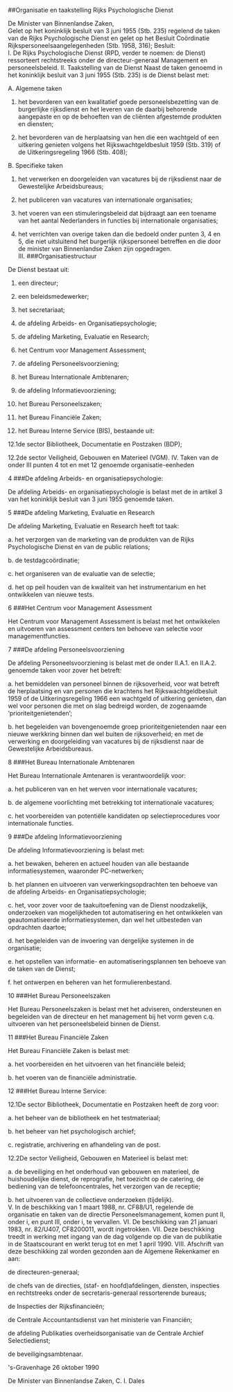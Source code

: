 <meta http-equiv='Content-Type' content='text/html; charset=utf-8' />

##Organisatie en taakstelling Rijks Psychologische Dienst

De Minister van Binnenlandse Zaken,  
Gelet op het koninklijk besluit van 3 juni 1955 (Stb. 235) regelend de taken van de Rijks Psychologische Dienst en gelet op het Besluit Coördinatie Rijkspersoneelsaangelegenheden (Stb. 1958, 316);
Besluit:    
I. De Rijks Psychologische Dienst (RPD, verder te noemen: de Dienst) ressorteert rechtstreeks onder de directeur-generaal Management en personeelsbeleid.
II. Taakstelling van de Dienst Naast de taken genoemd in het koninklijk besluit van 3 juni 1955 (Stb. 235) is de Dienst belast met: 

A. Algemene taken  

1. het bevorderen van een kwalitatief goede personeelsbezetting van de burgerlijke rijksdienst en het leveren van de daarbij behorende aangepaste en op de behoeften van de cliënten afgestemde produkten en diensten; 

2. het bevorderen van de herplaatsing van hen die een wachtgeld of een uitkering genieten volgens het Rijkswachtgeldbesluit 1959 (Stb. 319) of de Uitkeringsregeling 1966 (Stb. 408);  

B. Specifieke taken  

1. het verwerken en doorgeleiden van vacatures bij de rijksdienst naar de Gewestelijke Arbeidsbureaus; 

2. het publiceren van vacatures van internationale organisaties; 

3. het voeren van een stimuleringsbeleid dat bijdraagt aan een toename van het aantal Nederlanders in functies bij internationale organisaties; 

4. het verrichten van overige taken dan die bedoeld onder punten 3, 4 en 5, die niet uitsluitend het burgerlijk rijkspersoneel betreffen en die door de minister van Binnenlandse Zaken zijn opgedragen.  
III. 
###Organisatiestructuur

De Dienst bestaat uit: 

1. een directeur; 

2. een beleidsmedewerker; 

3. het secretariaat; 

4. de afdeling Arbeids- en Organisatiepsychologie; 

5. de afdeling Marketing, Evaluatie en Research; 

6. het Centrum voor Management Assessment; 

7. de afdeling Personeelsvoorziening; 

8. het Bureau Internationale Ambtenaren; 

9. de afdeling Informatievoorziening; 

10. het Bureau Personeelszaken; 

11. het Bureau Financiële Zaken; 

12. het Bureau Interne Service (BIS), bestaande uit:  

12.1de sector Bibliotheek, Documentatie en Postzaken (BDP);

12.2de sector Veiligheid, Gebouwen en Materieel (VGM). 
IV. Taken van de onder III punten 4 tot en met 12 genoemde organisatie-eenheden  

4
###De afdeling Arbeids- en organisatiepsychologie: 

De afdeling Arbeids- en organisatiepsychologie is belast met de in artikel 3 van het koninklijk besluit van 3 juni 1955 genoemde taken.  

5
###De afdeling Marketing, Evaluatie en Research 

De afdeling Marketing, Evaluatie en Research heeft tot taak: 

a. het verzorgen van de marketing van de produkten van de Rijks Psychologische Dienst en van de public relations; 

b. de testdagcoördinatie; 

c. het organiseren van de evaluatie van de selectie; 

d. het op peil houden van de kwaliteit van het instrumentarium en het ontwikkelen van nieuwe tests.   

6
###Het Centrum voor Management Assessment 

Het Centrum voor Management Assessment is belast met het ontwikkelen en uitvoeren van assessment centers ten behoeve van selectie voor managementfuncties.  

7
###De afdeling Personeelsvoorziening 

De afdeling Personeelsvoorziening is belast met de onder II.A.1. en II.A.2. genoemde taken voor zover het betreft:  

a. het bemiddelen van personeel binnen de rijksoverheid, voor wat betreft de herplaatsing en van personen die krachtens het Rijkswachtgeldbesluit 1959 of de Uitkeringsregeling 1966 een wachtgeld of uitkering genieten, dan wel voor personen die met on slag bedreigd worden, de zogenaamde ‘prioriteitgenietenden’; 

b. het begeleiden van bovengenoemde groep prioriteitgenietenden naar een nieuwe werkkring binnen dan wel buiten de rijksoverheid;  en met de verwerking en doorgeleiding van vacatures bij de rijksdienst naar de Gewestelijke Arbeidsbureaus.   

8
###Het Bureau Internationale Ambtenaren

Het Bureau Internationale Amtenaren is verantwoordelijk voor: 

a. het publiceren van en het werven voor internationale vacatures; 

b. de algemene voorlichting met betrekking tot internationale vacatures; 

c. het voorbereiden van potentiële kandidaten op selectieprocedures voor internationale functies.   

9
###De afdeling Informatievoorziening 

De afdeling Informatievoorziening is belast met:

a. het bewaken, beheren en actueel houden van alle bestaande informatiesystemen, waaronder PC-netwerken; 

b. het plannen en uitvoeren van verwerkingsopdrachten ten behoeve van de afdeling Arbeids- en Organisatiepsychologie; 

c. het, voor zover voor de taakuitoefening van de Dienst noodzakelijk, onderzoeken van mogelijkheden tot automatisering en het ontwikkelen van geautomatiseerde informatiesystemen, dan wel het uitbesteden van opdrachten daartoe; 

d. het begeleiden van de invoering van dergelijke systemen in de organisatie; 

e. het opstellen van informatie- en automatiseringsplannen ten behoeve van de taken van de Dienst; 

f. het ontwerpen en beheren van het formulierenbestand.   

10
###Het Bureau Personeelszaken 

Het Bureau Personeelszaken is belast met het adviseren, ondersteunen en begeleiden van de directeur en het management bij het vorm geven c.q. uitvoeren van het personeelsbeleid binnen de Dienst.  

11
###Het Bureau Financiële Zaken

Het Bureau Financiële Zaken is belast met:  

a. het voorbereiden en het uitvoeren van het financiële beleid; 

b. het voeren van de financiële administratie.   

12
###Het Bureau Interne Service: 

12.1De sector Bibliotheek, Documentatie en Postzaken heeft de zorg voor:

a. het beheer van de bibliotheek en het testmateriaal; 

b. het beheer van het psychologisch archief; 

c. registratie, archivering en afhandeling van de post.  

12.2De sector Veiligheid, Gebouwen en Materieel is belast met:

a. de beveiliging en het onderhoud van gebouwen en materieel, de huishoudelijke dienst, de reprografie, het toezicht op de catering, de bediening van de telefooncentrales, het verzorgen van de receptie; 

b. het uitvoeren van de collectieve onderzoeken (tijdelijk).   
V. In de beschikking van 1 maart 1988, nr. CF88/U1, regelende de organisatie en taken van de directie Personeelsmanagement, komen punt II, onder i, en punt III, onder i, te vervallen.
VI. De beschikking van 21 januari 1983, nr. 82/U407, CF8200011, wordt ingetrokken.
VII. Deze beschikking treedt in werking met ingang van de dag volgende op die van de publikatie in de Staatscourant en werkt terug tot en met 1 april 1990.
VIII. Afschrift van deze beschikking zal worden gezonden aan de Algemene Rekenkamer en aan:  

de directeuren-generaal;  

de chefs van de directies, (staf- en hoofd)afdelingen, diensten, inspecties en rechtstreeks onder de secretaris-generaal ressorterende bureaus;  

de Inspecties der Rijksfinancieën;  

de Centrale Accountantsdienst van het ministerie van Financiën;  

de afdeling Publikaties overheidsorganisatie van de Centrale Archief Selectiedienst;  

de beveiligingsambtenaar.      

's-Gravenhage 
26 oktober 1990    

De 
Minister van Binnenlandse Zaken, 
C. I. Dales      
